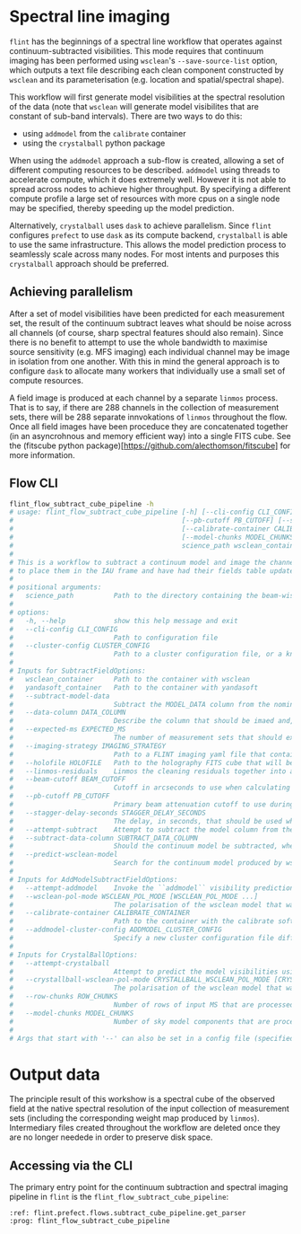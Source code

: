 # Spectral line imaging

`flint` has the beginnings of a spectral line workflow that operates against continuum-subtracted visibilities. This mode requires that continuum imaging has been performed using `wsclean`'s `--save-source-list` option, which outputs a text file describing each clean component constructed by `wsclean` and its parameterisation (e.g. location and spatial/spectral shape).

This workflow will first generate model visibilities at the spectral resolution of the data (note that `wsclean` will generate model visibilites that are constant of sub-band intervals). There are two ways to do this:

- using `addmodel` from the `calibrate` container
- using the `crystalball` python package

When using the `addmodel` approach a sub-flow is created, allowing a set of different computing resources to be described. `addmodel` using threads to accelerate compute, which it does extremely well. However it is not able to spread across nodes to achieve higher throughput. By specifying a different compute profile a large set of resources with more cpus on a single node may be specified, thereby speeding up the model prediction.

Alternatively, `crystalball` uses `dask` to achieve parallelism. Since `flint` configures `prefect` to use `dask` as its compute backend, `crystalball` is able to use the same infrastructure. This allows the model prediction process to seamlessly scale across many nodes. For most intents and purposes this `crystalball` approach should be preferred.

## Achieving parallelism

After a set of model visibilities have been predicted for each measurement set, the result of the continuum subtract leaves what should be noise across all channels (of course, sharp spectral features should also remain). Since there is no benefit to attempt to use the whole bandwidth to maximise source sensitivity (e.g. MFS imaging) each individual channel may be image in isolation from one another. With this in mind the general approach is to configure `dask` to allocate many workers that individually use a small set of compute resources.

A field image is produced at each channel by a separate `linmos` process. That is to say, if there are 288 channels in the collection of measurement sets, there will be 288 separate innvokations of `linmos` throughout the flow. Once all field images have been proceduce they are concatenated together (in an asyncrohnous and memory efficient way) into a single FITS cube. See the (fitscube python package)[https://github.com/alecthomson/fitscube] for more information.

## Flow CLI

```bash
flint_flow_subtract_cube_pipeline -h
# usage: flint_flow_subtract_cube_pipeline [-h] [--cli-config CLI_CONFIG] [--cluster-config CLUSTER_CONFIG] [--subtract-model-data] [--data-column DATA_COLUMN] [--expected-ms EXPECTED_MS] [--imaging-strategy IMAGING_STRATEGY] [--holofile HOLOFILE] [--linmos-residuals] [--beam-cutoff BEAM_CUTOFF]
#                                          [--pb-cutoff PB_CUTOFF] [--stagger-delay-seconds STAGGER_DELAY_SECONDS] [--attempt-subtract] [--subtract-data-column SUBTRACT_DATA_COLUMN] [--predict-wsclean-model] [--attempt-addmodel] [--wsclean-pol-mode WSCLEAN_POL_MODE [WSCLEAN_POL_MODE ...]]
#                                          [--calibrate-container CALIBRATE_CONTAINER] [--addmodel-cluster-config ADDMODEL_CLUSTER_CONFIG] [--attempt-crystalball] [--crystallball-wsclean-pol-mode CRYSTALLBALL_WSCLEAN_POL_MODE [CRYSTALLBALL_WSCLEAN_POL_MODE ...]] [--row-chunks ROW_CHUNKS]
#                                          [--model-chunks MODEL_CHUNKS]
#                                          science_path wsclean_container yandasoft_container
#
# This is a workflow to subtract a continuum model and image the channel-wise data Unlike the continuum imaging and self-calibnration pipeline this flow currently expects that all measurement sets are in the flint format, which means other than the naming scheme that they have been been preprocessed
# to place them in the IAU frame and have had their fields table updated. That is to say that they have already been preprocessed and fixed.
#
# positional arguments:
#   science_path          Path to the directory containing the beam-wise measurement sets
#
# options:
#   -h, --help            show this help message and exit
#   --cli-config CLI_CONFIG
#                         Path to configuration file
#   --cluster-config CLUSTER_CONFIG
#                         Path to a cluster configuration file, or a known cluster name.
#
# Inputs for SubtractFieldOptions:
#   wsclean_container     Path to the container with wsclean
#   yandasoft_container   Path to the container with yandasoft
#   --subtract-model-data
#                         Subtract the MODEL_DATA column from the nominated data column
#   --data-column DATA_COLUMN
#                         Describe the column that should be imaed and, if requested, have model subtracted from
#   --expected-ms EXPECTED_MS
#                         The number of measurement sets that should exist
#   --imaging-strategy IMAGING_STRATEGY
#                         Path to a FLINT imaging yaml file that contains settings to use throughout imaging
#   --holofile HOLOFILE   Path to the holography FITS cube that will be used when co-adding beams
#   --linmos-residuals    Linmos the cleaning residuals together into a field image
#   --beam-cutoff BEAM_CUTOFF
#                         Cutoff in arcseconds to use when calculating the common beam to convol to
#   --pb-cutoff PB_CUTOFF
#                         Primary beam attenuation cutoff to use during linmos
#   --stagger-delay-seconds STAGGER_DELAY_SECONDS
#                         The delay, in seconds, that should be used when submitting items in batches (e.g. looping over channels)
#   --attempt-subtract    Attempt to subtract the model column from the nominated data column
#   --subtract-data-column SUBTRACT_DATA_COLUMN
#                         Should the continuum model be subtracted, where to store the output
#   --predict-wsclean-model
#                         Search for the continuum model produced by wsclean and subtract
#
# Inputs for AddModelSubtractFieldOptions:
#   --attempt-addmodel    Invoke the ``addmodel`` visibility prediction, including the search for the ``wsclean`` source list
#   --wsclean-pol-mode WSCLEAN_POL_MODE [WSCLEAN_POL_MODE ...]
#                         The polarisation of the wsclean model that was generated
#   --calibrate-container CALIBRATE_CONTAINER
#                         Path to the container with the calibrate software (including addmodel)
#   --addmodel-cluster-config ADDMODEL_CLUSTER_CONFIG
#                         Specify a new cluster configuration file different to the preferred on. If None, drawn from preferred cluster config
#
# Inputs for CrystalBallOptions:
#   --attempt-crystalball
#                         Attempt to predict the model visibilities using ``crystalball``
#   --crystallball-wsclean-pol-mode CRYSTALLBALL_WSCLEAN_POL_MODE [CRYSTALLBALL_WSCLEAN_POL_MODE ...]
#                         The polarisation of the wsclean model that was generated
#   --row-chunks ROW_CHUNKS
#                         Number of rows of input MS that are processed in a single chunk. If 0 it will be set automatically. Default is 0.
#   --model-chunks MODEL_CHUNKS
#                         Number of sky model components that are processed in a single chunk. If 0 it will be set automatically. Default is 0.
#
# Args that start with '--' can also be set in a config file (specified via --cli-config). Config file syntax allows: key=value, flag=true, stuff=[a,b,c] (for details, see syntax at https://goo.gl/R74nmi). In general, command-line values override config file values which override defaults.
```

# Output data

The principle result of this workshow is a spectral cube of the observed field at the native spectral resolution of the input collection of measurement sets (including the corresponding weight map produced by `linmos`). Intermediary files created throughout the workflow are deleted once they are no longer needede in order to preserve disk space.


## Accessing via the CLI

The primary entry point for the continuum subtraction and spectral imaging pipeline in `flint` is the `flint_flow_subtract_cube_pipeline`:

```{argparse}
:ref: flint.prefect.flows.subtract_cube_pipeline.get_parser
:prog: flint_flow_subtract_cube_pipeline
```
